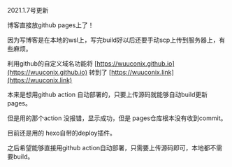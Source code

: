 2021.1.7号更新

博客直接放github pages上了！

因为写博客是在本地的wsl上，写完build好以后还要手动scp上传到服务器上，有些麻烦。

利用github的自定义域名功能将 [https://wuuconix.github.io](https://wuuconix.github.io) 转到了 [https://wuuconix.link](https://wuuconix.link)

本来是想用github action 自动部署的，只要上传源码就能够自动build更新pages。

但是用的那个action 没报错，显示成功，但是 pages仓库根本没有收到commit。

目前还是用的 hexo自带的deploy插件。

之后希望能够直接用github action自动部署，只需要上传源码即可，本地都不需要build。
